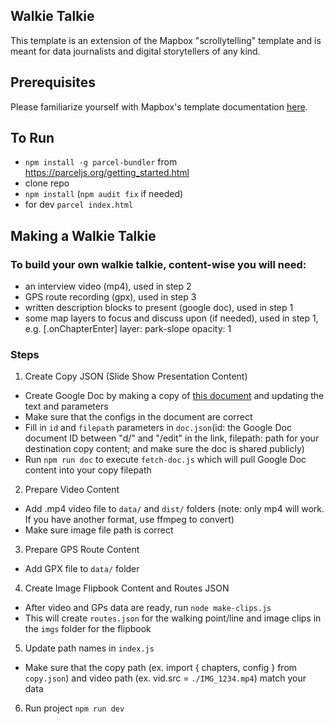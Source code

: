 ## Walkie Talkie
This template is an extension of the Mapbox "scrollytelling" template and is meant for data journalists and digital storytellers of any kind.

<!--Full instructions on use can be found [here](http://formerspatial.com/scrolly-drive).-->

## Prerequisites
Please familiarize yourself with Mapbox's template documentation [here](https://github.com/mapbox/storytelling).

## To Run
* `npm install -g parcel-bundler` from
https://parceljs.org/getting_started.html
* clone repo
* `npm install` (`npm audit fix` if needed)
* for dev `parcel index.html`

## Making a Walkie Talkie

### To build your own walkie talkie, content-wise you will need:
* an interview video (mp4), used in step 2
* GPS route recording (gpx), used in step 3
* written description blocks to present (google doc), used in step 1
* some map layers to focus and discuss upon (if needed), used in step 1, e.g. [.onChapterEnter] layer: park-slope opacity: 1


### Steps

1. Create Copy JSON (Slide Show Presentation Content)
* Create Google Doc by making a copy of [this document](https://docs.google.com/document/d/1RyXl-0C_0-Ko-Gklx1Jd1q7MA6vVFiRPJJkmsPJ4PHo/edit) and updating the text and parameters
* Make sure that the configs in the document are correct
* Fill in `id` and `filepath` parameters in `doc.json`(id: the Google Doc document ID between "d/" and "/edit" in the link, filepath: path for your destination copy content; and make sure the doc is shared publicly)
* Run `npm run doc` to execute `fetch-doc.js` which will pull Google Doc content into your copy filepath

2. Prepare Video Content
* Add .mp4 video file to `data/` and `dist/` folders (note: only mp4 will work. If you have another format, use ffmpeg to convert)
* Make sure image file path is correct

3. Prepare GPS Route Content
* Add GPX file to `data/` folder

4. Create Image Flipbook Content and Routes JSON
* After video and GPs data are ready, run `node make-clips.js`
* This will create `routes.json` for the walking point/line and image clips in the `imgs` folder for the flipbook

5. Update path names in `index.js`
* Make sure that the copy path (ex. import { chapters, config } from `copy.json`) and video path (ex. vid.src = `./IMG_1234.mp4`) match your data

6. Run project `npm run dev`

